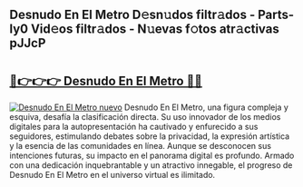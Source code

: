 ## Desnudo En El Metro D𝚎sn𝚞dos filtr𝚊dos - Parts-ly0 Vid𝚎os filtr𝚊dos - N𝚞evas f𝚘tos atr𝚊ctivas pJJcP

# <h2><a href="http://mb5uk4j.tromn.icu/?c=Desnudo+En+El+Metro">🔗👉👉👉 Desnudo En El Metro 🔗🔗</a></h2>

[![Desnudo En El Metro nuevo](https://i.imgur.com/pEAQMta.gif)](http://mb5uk4j.tromn.icu/?c=Desnudo+En+El+Metro)
Desnudo En El Metro, una figura compleja y esquiva, desafía la clasificación directa. Su uso innovador de los medios digitales para la autopresentación ha cautivado y enfurecido a sus seguidores, estimulando debates sobre la privacidad, la expresión artística y la esencia de las comunidades en línea. Aunque se desconocen sus intenciones futuras, su impacto en el panorama digital es profundo. Armado con una dedicación inquebrantable y un atractivo innegable, el progreso de Desnudo En El Metro en el universo virtual es ilimitado.
